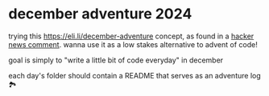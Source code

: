 # december adventure 2024

trying this https://eli.li/december-adventure concept, as found in a [hacker news comment](https://news.ycombinator.com/item?id=42288283). wanna use it as a low stakes alternative to advent of code!

goal is simply to "write a little bit of code everyday" in december

each day's folder should contain a README that serves as an adventure log 🏞️
